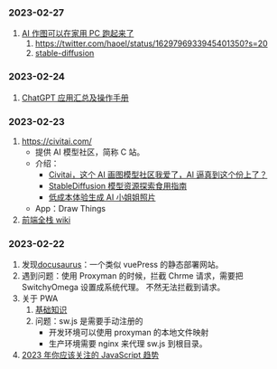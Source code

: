 ### 2023-02-27

1.  [AI 作图可以在家用 PC 跑起来了](https://twitter.com/turingou/status/1629870230460850178?s=20)
    1.  https://twitter.com/haoel/status/1629796933945401350?s=20
    2.  [stable-diffusion](https://github.com/CompVis/stable-diffusion)

### 2023-02-24

1. [ChatGPT 应用汇总及操作手册](https://www.mojidoc.com/05dbc-uvhdkr22fjazlowmiihngdoxvq-00b)

### 2023-02-23

1. https://civitai.com/
   - 提供 AI 模型社区，简称 C 站。
   - 介绍：
     - [Civitai，这个 AI 画图模型社区我爱了，AI 逼真到这个份上了？](https://www.i3zh.com/21657.html)
     - [StableDiffusion 模型资源探索食用指南](https://zhuanlan.zhihu.com/p/597504900)
     - [低成本体验生成 AI 小姐姐照片](https://medium.com/@croath/%E4%BD%8E%E6%88%90%E6%9C%AC%E4%BD%93%E9%AA%8C%E7%94%9F%E6%88%90-ai-%E5%B0%8F%E5%A7%90%E5%A7%90%E7%85%A7%E7%89%87-85ffa7c13cd7)
   - App：Draw Things
2. [前端全栈 wiki](https://github.com/8483/notes)

### 2023-02-22

1. 发现[docusaurus](https://docusaurus.io/)：一个类似 vuePress 的静态部署网站。
2. 遇到问题：使用 Proxyman 的时候，拦截 Chrme 请求，需要把 SwitchyOmega 设置成系统代理。 不然无法拦截到请求。
3. 关于 PWA
   1. [基础知识](https://lavas-project.github.io/pwa-book/chapter01/2-what-is-pwa.html)
   2. 问题：sw.js 是需要手动注册的
      - 开发环境可以使用 proxyman 的本地文件映射
      - 生产环境需要 nginx 来代理 sw.js 到根目录。
4. [2023 年你应该关注的 JavaScript 趋势](https://mp.weixin.qq.com/s/TGaW9crUrDC-l2mJOKl2Tw)

